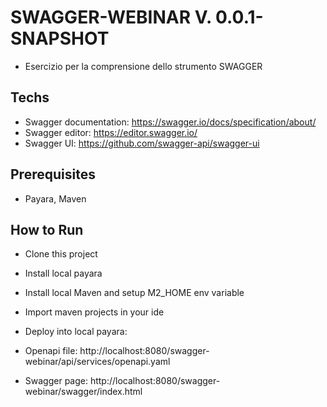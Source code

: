 # SWAGGER-WEBINAR V. 0.0.1-SNAPSHOT

* Esercizio per la comprensione dello strumento SWAGGER

## Techs
* Swagger documentation: https://swagger.io/docs/specification/about/
* Swagger editor: https://editor.swagger.io/
* Swagger UI: https://github.com/swagger-api/swagger-ui 

## Prerequisites

* Payara, Maven

## How to Run

* Clone this project

* Install local payara

* Install local Maven and setup M2_HOME env variable

* Import maven projects in your ide 

* Deploy into local payara:

* Openapi file: http://localhost:8080/swagger-webinar/api/services/openapi.yaml

* Swagger page: http://localhost:8080/swagger-webinar/swagger/index.html